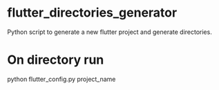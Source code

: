 # flutter_directories_generator
Python script to generate a new flutter project and generate directories.

# On directory run 
python flutter_config.py project_name
